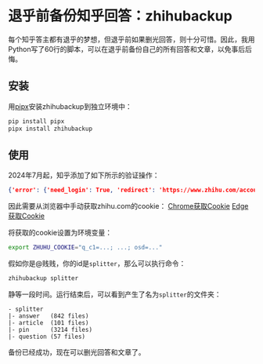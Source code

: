 # 退乎前备份知乎回答：zhihubackup

每个知乎答主都有退乎的梦想，但退乎前如果删光回答，则十分可惜。因此，我用Python写了60行的脚本，可以在退乎前备份自己的所有回答和文章，以免事后后悔。

## 安装

用[pipx](https://github.com/pypa/pipx)安装zhihubackup到独立环境中：

```sh
pip install pipx
pipx install zhihubackup
```

## 使用

2024年7月起，知乎添加了如下所示的验证操作：

```json
{'error': {'need_login': True, 'redirect': 'https://www.zhihu.com/account/unhuman?type=S6E3V1&need_login=true', 'code': 40352, 'message': '系统监测到您的网络环境存在异常，为保证您的正常访问，请点击下方验证按钮进行验证。在您验证完成前，该提示将多次出现。'}}
```

因此需要从浏览器中手动获取zhihu.com的cookie：
[Chrome获取Cookie](https://developer.chrome.com/docs/devtools/application/cookies?hl=zh-cn)
[Edge获取Cookie](https://learn.microsoft.com/en-us/microsoft-edge/devtools-guide-chromium/storage/cookies)

将获取的cookie设置为环境变量：

```sh
export ZHUHU_COOKIE="q_c1=...; ...; osd=..."
```

假如你是@贱贱，你的id是`splitter`，那么可以执行命令：

```sh
zhihubackup splitter
```

静等一段时间。运行结束后，可以看到产生了名为`splitter`的文件夹：
```
- splitter
|- answer   (842 files)
|- article  (101 files)
|- pin      (3214 files)
|- question (57 files)

```
备份已经成功，现在可以删光回答和文章了。
